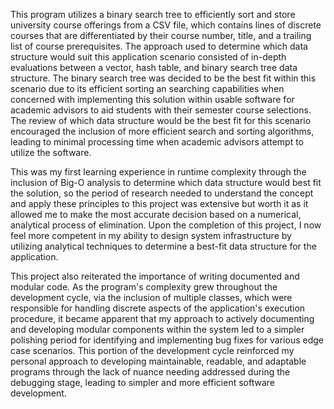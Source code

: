 This program utilizes a binary search tree to efficiently sort and store university course offerings from a CSV file, which contains lines of discrete courses that are differentiated by their course number, title, and a trailing list of course prerequisites. The approach used to determine which data structure would suit this application scenario consisted of in-depth evaluations between a vector, hash table, and binary search tree data structure. The binary search tree was decided to be the best fit within this scenario due to its efficient sorting an searching capabilities when concerned with implementing this solution within usable software for academic advisors to aid students with their semester course selections. The review of which data structure would be the best fit for this scenario encouraged the inclusion of more efficient search and sorting algorithms, leading to minimal processing time when academic advisors attempt to utilize the software.

This was my first learning experience in runtime complexity through the inclusion of Big-O analysis to determine which data structure would best fit the solution, so the period of research needed to understand the concept and apply these principles to this project was extensive but worth it as it allowed me to make the most accurate decision based on a numerical, analytical process of elimination. Upon the completion of this project, I now feel more competent in my ability to design system infrastructure by utilizing analytical techniques to determine a best-fit data structure for the application.

This project also reiterated the importance of writing documented and modular code. As the program's complexity grew throughout the development cycle, via the inclusion of multiple classes, which were responsible for handling discrete aspects of the application's execution procedure, it became apparent that my approach to actively documenting and developing modular components within the system led to a simpler polishing period for identifying and implementing bug fixes for various edge case scenarios. This portion of the development cycle reinforced my personal approach to developing maintainable, readable, and adaptable programs through the lack of nuance needing addressed during the debugging stage, leading to simpler and more efficient software development.
